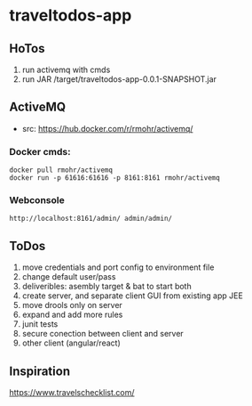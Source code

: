 # traveltodos-app

## HoTos
1. run activemq with cmds
2. run JAR /target/traveltodos-app-0.0.1-SNAPSHOT.jar

## ActiveMQ
 - src: https://hub.docker.com/r/rmohr/activemq/
 
### Docker cmds:
	docker pull rmohr/activemq
	docker run -p 61616:61616 -p 8161:8161 rmohr/activemq

### Webconsole
	http://localhost:8161/admin/ admin/admin/
 
## ToDos
1. move credentials and port config to environment file
2. change default user/pass
3. deliveribles: asembly target & bat to start both
4. create server, and separate client GUI from existing app JEE
5. move drools only on server
6. expand and add more rules
7. junit tests
8. secure conection between client and server
9. other client (angular/react)

## Inspiration
https://www.travelschecklist.com/
